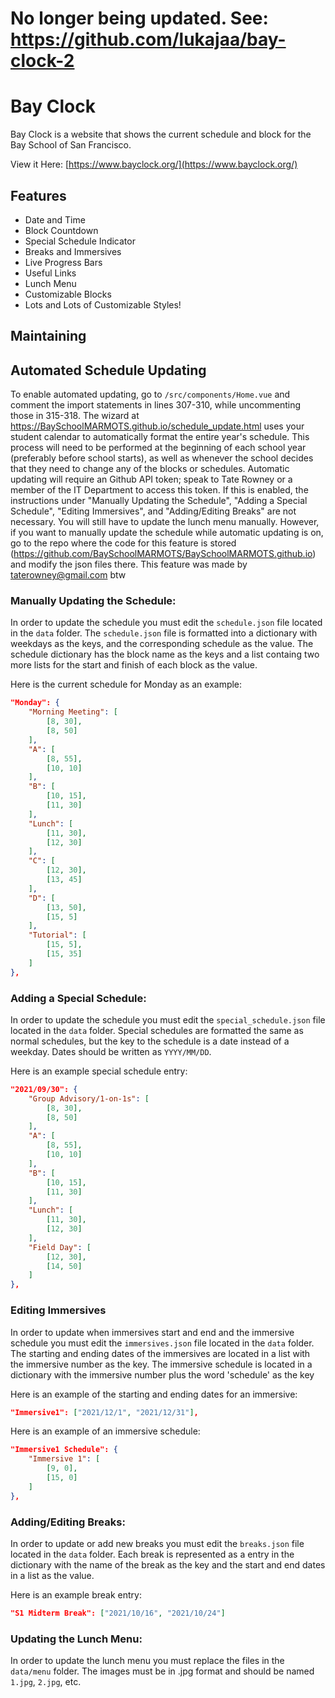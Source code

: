 # No longer being updated. See: https://github.com/lukajaa/bay-clock-2

# Bay Clock

Bay Clock is a website that shows the current schedule and block for the Bay School of San Francisco.

View it Here: [https://www.bayclock.org/](https://www.bayclock.org/)

## Features
- Date and Time
- Block Countdown
- Special Schedule Indicator
- Breaks and Immersives
- Live Progress Bars
- Useful Links
- Lunch Menu
- Customizable Blocks
- Lots and Lots of Customizable Styles!

## Maintaining


## Automated Schedule Updating

To enable automated updating, go to `/src/components/Home.vue` and comment the import statements
in lines 307-310, while uncommenting those in 315-318. The wizard at https://BaySchoolMARMOTS.github.io/schedule_update.html uses your student calendar to automatically format the entire year's schedule.
This process will need to be performed at the beginning of each school year (preferably before school
starts), as well as whenever the school decides that they need to change any of the blocks or schedules.  Automatic updating will require an Github API token; speak to Tate Rowney or a member of the IT Department to access this token.
If this is enabled, the instructions under "Manually Updating the Schedule", "Adding a Special Schedule", "Editing Immersives", and "Adding/Editing Breaks" are not necessary. You will still have to update the lunch menu manually. However, if you want to manually update the schedule while automatic updating is on, go to the repo where the code for this feature is stored (https://github.com/BaySchoolMARMOTS/BaySchoolMARMOTS.github.io) and modify the json files there.
This feature was made by taterowney@gmail.com btw


### Manually Updating the Schedule:
In order to update the schedule you must edit the `schedule.json` file located in the `data` folder. The `schedule.json` file is formatted into a dictionary with weekdays as the keys, and the corresponding schedule as the value. The schedule dictionary has the block name as the keys and a list containg two more lists for the start and finish of each block as the value.

Here is the current schedule for Monday as an example:
````json
"Monday": {
	"Morning Meeting": [
		[8, 30],
		[8, 50]
	],
	"A": [
		[8, 55],
		[10, 10]
	],
	"B": [
		[10, 15],
		[11, 30]
	],
	"Lunch": [
		[11, 30],
		[12, 30]
	],
	"C": [
		[12, 30],
		[13, 45]
	],
	"D": [
		[13, 50],
		[15, 5]
	],
	"Tutorial": [
		[15, 5],
		[15, 35]
	]
},
````
### Adding a Special Schedule:
In order to update the schedule you must edit the `special_schedule.json` file located in the `data` folder. Special schedules are formatted the same as normal schedules, but the key to the schedule is a date instead of a weekday. Dates should be written as `YYYY/MM/DD`.

Here is an example special schedule entry:
```json
"2021/09/30": {
	"Group Advisory/1-on-1s": [
		[8, 30],
		[8, 50]
	],
	"A": [
		[8, 55],
		[10, 10]
	],
	"B": [
		[10, 15],
		[11, 30]
	],
	"Lunch": [
		[11, 30],
		[12, 30]
	],
	"Field Day": [
		[12, 30],
		[14, 50]
	]
},
```
### Editing Immersives
In order to update when immersives start and end and the immersive schedule you must edit the `immersives.json` file located in the `data` folder. The starting and ending dates of the immersives are located in a list with the immersive number as the key. The immersive schedule is located in a dictionary with the immersive number plus the word 'schedule' as the key

Here is an example of the starting and ending dates for an immersive:
```json
"Immersive1": ["2021/12/1", "2021/12/31"],
```
Here is an example of an immersive schedule:
```json
"Immersive1 Schedule": {
	"Immersive 1": [
		[9, 0],
		[15, 0]
	]
},
```
### Adding/Editing Breaks:
In order to update  or add new breaks you must edit the `breaks.json` file located in the `data` folder. Each break is represented as a entry in the dictionary with the name of the break as the key and the start and end dates in a list as the value.

Here is an example break entry:
```json
"S1 Midterm Break": ["2021/10/16", "2021/10/24"]
```
### Updating the Lunch Menu:
In order to update the lunch menu you must replace the files in the `data/menu` folder. The images must be in .jpg format and should be named `1.jpg`, `2.jpg`, etc.
